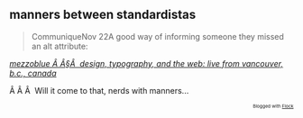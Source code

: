 <article><h2>manners between standardistas</h2><blockquote cite="http://www.mezzoblue.com/">CommuniqueNov 22A good way of informing someone they missed an alt attribute:</blockquote><p class="citation"><cite cite="http://www.mezzoblue.com/"><a href="http://www.mezzoblue.com/">mezzoblue Â Â§Â  design, typography, and the web: live from vancouver, b.c., canada</a></cite></p><p /><p />Â Â Â  Will it come to that, nerds with manners...<br /><p style="text-align: right; font-size: 8px">Blogged with <a href="http://www.flock.com/blogged-with-flock" title="Flock" target="_new">Flock</a></p></article>